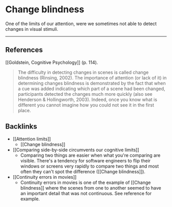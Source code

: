 # Change blindness
One of the limits of our attention, were we sometimes not able to detect changes in visual stimuli.

- - -
## References
[[Goldstein, Cognitive Psychology]] (p. 114).
> The difficulty in detecting changes in scenes is called change blindness (Rinsing, 2002). The importance of attention (or lack of it) in determining changes blindness is demonstrated by the fact that when a cue was added indicating which part of a scene had been changed, participants detected the changes much more quickly (also see Henderson & Hollingworth, 2003). Indeed, once you know what is different you cannot imagine how you could not see it in the first place.

## Backlinks
* [[Attention limits]]
	* [[Change blindness]]
* [[Comparing side-by-side circumvents our cognitive limits]]
	* Comparing two things are easier when what you're comparing are visible. There's a tendency for software engineers to flip their windows or screens very rapidly to compare two things and most often they can't spot the difference ([[Change blindness]]).
* [[Continuity errors in movies]]
	* Continuity errors in movies is one of the example of [[Change blindness]] where the scenes from one to another seemed to have an important detail that was not continuous. See reference for example.

<!-- #evergreen -->

<!-- {BearID:BCC7F7E9-AE9C-46B7-8274-562375D69A42-652-000001C6A109BE0F} -->
